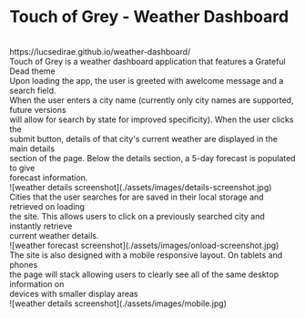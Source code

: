 # Touch of Grey - Weather Dashboard
<br>
https://lucsedirae.github.io/weather-dashboard/
<br>
Touch of Grey is a weather dashboard application that features a Grateful Dead theme<br>
Upon loading the app, the user is greeted with awelcome message and a search field.<br>
When the user enters a city name (currently only city names are supported, future versions<br>
will allow for search by state for improved specificity). When the user clicks the<br>
submit button, details of that city's current weather are displayed in the main details<br>
section of the page. Below the details section, a 5-day forecast is populated to give<br>
forecast information.<br> 
![weather details screenshot](./assets/images/details-screenshot.jpg)
<br>
Cities that the user searches for are saved in their local storage and retrieved on loading<br>
the site. This allows users to click on a previously searched city and instantly retrieve<br>
current weather details.<br>
![weather forecast screenshot](./assets/images/onload-screenshot.jpg)
<br>
The site is also designed with a mobile responsive layout. On tablets and phones<br>
the page will stack allowing users to clearly see all of the same desktop information on<br>
devices with smaller display areas<br>
![weather details screenshot](./assets/images/mobile.jpg)
